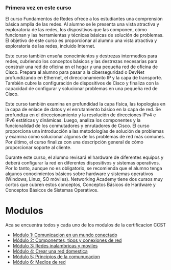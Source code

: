 ### Primera vez en este curso
El curso Fundamentos de Redes ofrece a los estudiantes una comprensión básica amplia de las redes. Al alumno se le presenta una vista atractiva y exploratoria de las redes, los dispositivos que las componen, cómo funcionan y las herramientas y técnicas básicas de solución de problemas. El objetivo de este curso es proporcionar al alumno una vista atractiva y exploratoria de las redes, incluido Internet.

Este curso también enseña conocimientos y destrezas intermedios para redes, cubriendo los conceptos básicos y las destrezas necesarias para construir una red de oficina en el hogar y una pequeña red de oficina de Cisco. Prepara al alumno para pasar a la ciberseguridad o DevNet profundizando en Ethernet, el direccionamiento IP y la capa de transporte. También cubre la configuración de dispositivos de Cisco y finaliza con la capacidad de configurar y solucionar problemas en una pequeña red de Cisco.

Este curso también examina en profundidad la capa física, las topologías en la capa de enlace de datos y el enrutamiento básico en la capa de red. Se profundiza en el direccionamiento y la resolución de direcciones IPv4 e IPv6 estáticas y dinámicas. Luego, analiza los componentes y la funcionalidad de los conmutadores y enrutadores de Cisco. El curso proporciona una introducción a las metodologías de solución de problemas y examina cómo solucionar algunos de los problemas de red más comunes. Por último, el curso finaliza con una descripción general de cómo proporcionar soporte al cliente.

Durante este curso, el alumno revisará el hardware de diferentes equipos y deberá configurar la red en diferentes dispositivos y sistemas operativos. Por lo tanto, aunque no es obligatorio, se recomienda que el alumno tenga algunos conocimientos básicos sobre hardware y sistemas operativos (Windows, Linux, SO móviles). Networking Academy tiene dos cursos muy cortos que cubren estos conceptos, Conceptos Básicos de Hardware y Conceptos Básicos de Sistemas Operativos.

# Modulos

Aca se encuentra todos y cada uno de los modulos de la certificacion CCST

- [Modulo 1: Comunicacion en un mundo conectado](./modulos/modulo1.md)
- [Módulo 2: Componentes, tipos y conexiones de red](./modulos/modulo2.md)
- [Módulo 3: Redes inalambricas y moviles](./modulos/modulo3.md)
- [Módulo 4: Crear una red domestica](./modulos/modulo4.md)
- [Módulo 5: Principios de la comunucacion](./modulos/modulo5.md)
- [Módulo 6: Medios de red](./modulos/modulo6.md)